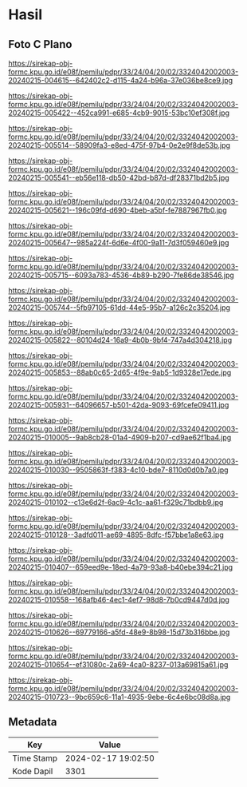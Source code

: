 # Hasil

## Foto C Plano

https://sirekap-obj-formc.kpu.go.id/e08f/pemilu/pdpr/33/24/04/20/02/3324042002003-20240215-004615--642402c2-d115-4a24-b96a-37e036be8ce9.jpg

https://sirekap-obj-formc.kpu.go.id/e08f/pemilu/pdpr/33/24/04/20/02/3324042002003-20240215-005422--452ca991-e685-4cb9-9015-53bc10ef308f.jpg

https://sirekap-obj-formc.kpu.go.id/e08f/pemilu/pdpr/33/24/04/20/02/3324042002003-20240215-005514--58909fa3-e8ed-475f-97b4-0e2e9f8de53b.jpg

https://sirekap-obj-formc.kpu.go.id/e08f/pemilu/pdpr/33/24/04/20/02/3324042002003-20240215-005541--eb56e118-db50-42bd-b87d-df28371bd2b5.jpg

https://sirekap-obj-formc.kpu.go.id/e08f/pemilu/pdpr/33/24/04/20/02/3324042002003-20240215-005621--196c09fd-d690-4beb-a5bf-fe7887967fb0.jpg

https://sirekap-obj-formc.kpu.go.id/e08f/pemilu/pdpr/33/24/04/20/02/3324042002003-20240215-005647--985a224f-6d6e-4f00-9a11-7d3f059460e9.jpg

https://sirekap-obj-formc.kpu.go.id/e08f/pemilu/pdpr/33/24/04/20/02/3324042002003-20240215-005715--6093a783-4536-4b89-b290-7fe86de38546.jpg

https://sirekap-obj-formc.kpu.go.id/e08f/pemilu/pdpr/33/24/04/20/02/3324042002003-20240215-005744--5fb97105-61dd-44e5-95b7-a126c2c35204.jpg

https://sirekap-obj-formc.kpu.go.id/e08f/pemilu/pdpr/33/24/04/20/02/3324042002003-20240215-005822--80104d24-16a9-4b0b-9bf4-747a4d304218.jpg

https://sirekap-obj-formc.kpu.go.id/e08f/pemilu/pdpr/33/24/04/20/02/3324042002003-20240215-005853--88ab0c65-2d65-4f9e-9ab5-1d9328e17ede.jpg

https://sirekap-obj-formc.kpu.go.id/e08f/pemilu/pdpr/33/24/04/20/02/3324042002003-20240215-005931--64096657-b501-42da-9093-69fcefe09411.jpg

https://sirekap-obj-formc.kpu.go.id/e08f/pemilu/pdpr/33/24/04/20/02/3324042002003-20240215-010005--9ab8cb28-01a4-4909-b207-cd9ae62f1ba4.jpg

https://sirekap-obj-formc.kpu.go.id/e08f/pemilu/pdpr/33/24/04/20/02/3324042002003-20240215-010030--9505863f-f383-4c10-bde7-8110d0d0b7a0.jpg

https://sirekap-obj-formc.kpu.go.id/e08f/pemilu/pdpr/33/24/04/20/02/3324042002003-20240215-010102--c13e6d2f-6ac9-4c1c-aa61-f329c71bdbb9.jpg

https://sirekap-obj-formc.kpu.go.id/e08f/pemilu/pdpr/33/24/04/20/02/3324042002003-20240215-010128--3adfd011-ae69-4895-8dfc-f57bbe1a8e63.jpg

https://sirekap-obj-formc.kpu.go.id/e08f/pemilu/pdpr/33/24/04/20/02/3324042002003-20240215-010407--659eed9e-18ed-4a79-93a8-b40ebe394c21.jpg

https://sirekap-obj-formc.kpu.go.id/e08f/pemilu/pdpr/33/24/04/20/02/3324042002003-20240215-010558--168afb46-4ec1-4ef7-98d8-7b0cd9447d0d.jpg

https://sirekap-obj-formc.kpu.go.id/e08f/pemilu/pdpr/33/24/04/20/02/3324042002003-20240215-010626--69779166-a5fd-48e9-8b98-15d73b316bbe.jpg

https://sirekap-obj-formc.kpu.go.id/e08f/pemilu/pdpr/33/24/04/20/02/3324042002003-20240215-010654--ef31080c-2a69-4ca0-8237-013a69815a61.jpg

https://sirekap-obj-formc.kpu.go.id/e08f/pemilu/pdpr/33/24/04/20/02/3324042002003-20240215-010723--9bc659c6-11a1-4935-9ebe-6c4e6bc08d8a.jpg


## Metadata

| Key        | Value               |
| ---------- | ------------------- |
| Time Stamp | 2024-02-17 19:02:50 |
| Kode Dapil | 3301                |




